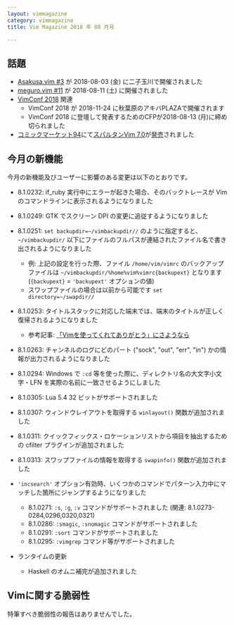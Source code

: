 ```yaml
---
layout: vimmagazine
category: vimmagazine
title: Vim Magazine 2018 年 08 月号

---
```


## 話題

*   [Asakusa.vim #3](https://asakusavim.connpass.com/event/95401/) が 2018-08-03 (金) に二子玉川で開催されました
*   [meguro.vim #11](https://megurovim.connpass.com/event/94477/) が 2018-08-11 (土) に開催されました
*   [VimConf 2018](https://vimconf.org/2018/) 関連
    *   VimConf 2018 が 2018-11-24 に秋葉原のアキバPLAZAで開催されます
    *   VimConf 2018 に登壇して発表するためのCFPが2018-08-13 (月)に締め切られました
*   [コミックマーケット94](https://www.comiket.co.jp/)にて[スパルタンVim 7.0](https://twitter.com/kaoriya/status/1027415480670158848)が[発売](https://twitter.com/kaoriya/status/1027701062264807424)されました

## 今月の新機能

今月の新機能及びユーザーに影響のある変更は以下のとおりです。

*   8.1.0232: if_ruby 実行中にエラーが起きた場合、そのバックトレースが Vim のコマンドラインに表示されるようになりました
*   8.1.0249: GTK でスクリーン DPI の変更に追従するようになりました
*   8.1.0251: `set backupdir=~/vimbackupdir//` のように指定すると、`~/vimbackupdir/` 以下にファイルのフルパスが連結されたファイル名で書き出されるようになりました
    *   例: 上記の設定を行った際、ファイル `/home/vim/vimrc` のバックアップファイルは `~/vimbackupdir/%home%vim%vimrc{backupext}` となります (`{backupext}` = `'backupext'` オプションの値)
    *   スワップファイルの場合は以前から可能です `set directory=~/swapdir//`
*   8.1.0253: タイトルスタックに対応した端末では、端末のタイトルが正しく復帰されるようになりました
    *   参考記事: [「Vimを使ってくれてありがとう」にさようなら](https://qiita.com/ttdoda/items/903e85f07d58018c851d)
*   8.1.0263: チャンネルのログにどのパート ("sock", "out", "err", "in") かの情報が出力されるようになりました
*   8.1.0294: Windows で `:cd` 等を使った際に、ディレクトリ名の大文字小文字・LFN を実際の名前に一致させるようにしました
*   8.1.0305: Lua 5.4 32 ビットがサポートされました
*   8.1.0307: ウィンドウレイアウトを取得する `winlayout()` 関数が追加されました
*   8.1.0311: クイックフィックス・ロケーションリストから項目を抽出するための cfilter プラグインが追加されました
*   8.1.0313: スワップファイルの情報を取得する `swapinfo()` 関数が追加されました

*   `'incsearch'` オプション有効時、いくつかのコマンドでパターン入力中にマッチした箇所にジャンプするようになりました
    *   8.1.0271: `:s`, `:g`, `:v` コマンドがサポートされました (関連: 8.1.0273-0284,0296,0320,0321)
    *   8.1.0286: `:smagic`, `:snomagic` コマンドがサポートされました
    *   8.1.0291: `:sort` コマンドがサポートされました
    *   8.1.0295: `:vimgrep` コマンド等がサポートされました

*   ランタイムの更新
    *   Haskell のオムニ補完が追加されました


## Vimに関する脆弱性

特筆すべき脆弱性の報告はありませんでした。
